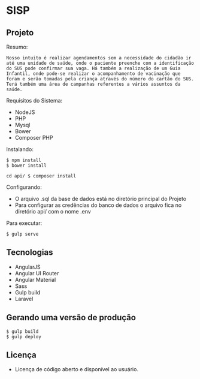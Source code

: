 # SISP

 
## Projeto

Resumo:

    Nosso intuito é realizar agendamentos sem a necessidade do cidadão ir até uma unidade de saúde, onde o paciente preenche com a identificação do SUS pode confirmar sua vaga. Há também a realização de um Guia Infantil, onde pode-se realizar o acompanhamento de vacinação que foram e serão tomadas pela criança através do número do cartão do SUS. Terá também uma área de campanhas referentes a vários assuntos da saúde.

Requisitos do Sistema:

* NodeJS
* PHP
* Mysql
* Bower
* Composer PHP

Instalando:
 
    $ npm install
    $ bower install
    
    cd api/ $ composer install 

Configurando:

* O arquivo .sql da base de dados está no diretório principal do Projeto
* Para configurar as credências do banco de dados o arquivo fica no diretório api/ com o nome .env 

Para executar:

    $ gulp serve

## Tecnologias

* AngularJS
* Angular UI Router
* Angular Material
* Sass
* Gulp build 
* Laravel 


## Gerando uma versão de produção  
  
    $ gulp build
    $ gulp deploy

## Licença
- Licença de código aberto e disponível ao usuário.